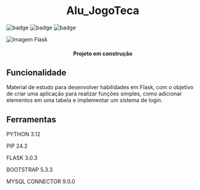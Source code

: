 <h1 align="center">Alu_JogoTeca</h1>

![badge](https://img.shields.io/badge/Flask-3.0.3-blue)
![badge](https://img.shields.io/badge/MySql-8.0CE-blue)
![badge](https://img.shields.io/badge/Status-Em%20Desenvolvimento-yellow)



![Imagem Flask](https://media.licdn.com/dms/image/D5612AQHA0KmK22P4JA/article-cover_image-shrink_600_2000/0/1701780419999?e=2147483647&v=beta&t=VJOcqpZ0sBraLinYyD6DXEpwz9n3jwRPb0teorBdUQk)

<h4 align="center"> 
      Projeto em construção  
</h4>

<h2>Funcionalidade</h2>

Material de estudo para desenvolver habilidades em Flask, com o objetivo de criar uma aplicação para realizar funções simples, como adicionar elementos em uma tabela e implementar um sistema de login.

<h2>Ferramentas</h2>

PYTHON 3.12

PIP 24.2

FLASK 3.0.3

BOOTSTRAP 5.3.3

MYSQL CONNECTOR 9.0.0